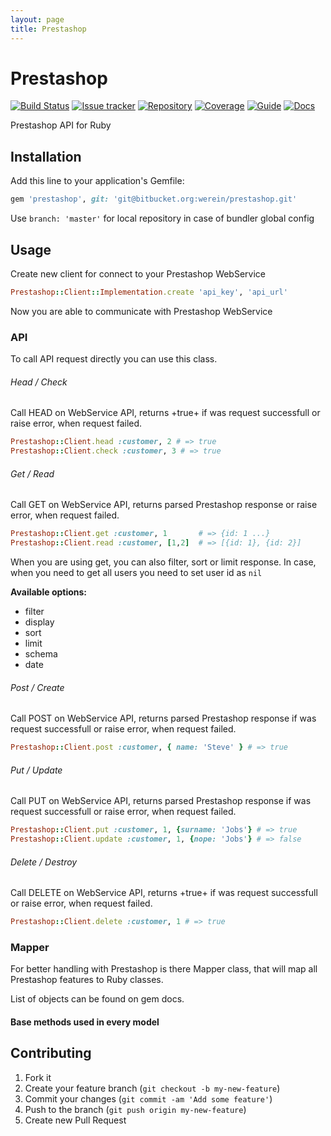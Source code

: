 ```yaml
---
layout: page
title: Prestashop
---
```


# Prestashop
[![Build Status][badge-jenkins]][jenkins] [![Issue tracker][badge-jira]][jira] [![Repository][badge-bitbucket]][bitbucket] [![Coverage][badge-simplecov]][simplecov] [![Guide][badge-guide]][guide]  [![Docs][badge-docs]][docs]

Prestashop API for Ruby

## Installation

Add this line to your application's Gemfile:

```ruby
gem 'prestashop', git: 'git@bitbucket.org:werein/prestashop.git'
```

Use `branch: 'master'` for local repository in case of bundler global config

## Usage

Create new client for connect to your Prestashop WebService

```ruby
Prestashop::Client::Implementation.create 'api_key', 'api_url'
```

Now you are able to communicate with Prestashop WebService

### API

To call API request directly you can use this class.

###### Head / Check

Call HEAD on WebService API, returns +true+ if was request successfull or raise error, when request failed.

``` ruby
Prestashop::Client.head :customer, 2 # => true
Prestashop::Client.check :customer, 3 # => true
```

###### Get / Read

Call GET on WebService API, returns parsed Prestashop response or raise error, when request failed.

```ruby
Prestashop::Client.get :customer, 1       # => {id: 1 ...}
Prestashop::Client.read :customer, [1,2]  # => [{id: 1}, {id: 2}]
```

When you are using get, you can also filter, sort or limit response. In case, when you need to get all users you need to set user id as `nil`

**Available options:**

* filter
* display
* sort
* limit
* schema
* date

###### Post / Create
Call POST on WebService API, returns parsed Prestashop response if was request successfull or raise error, when request failed.

```ruby
Prestashop::Client.post :customer, { name: 'Steve' } # => true
```

###### Put / Update

Call PUT on WebService API, returns parsed Prestashop response if was request successfull or raise error, when request failed.

```ruby
Prestashop::Client.put :customer, 1, {surname: 'Jobs'} # => true
Prestashop::Client.update :customer, 1, {nope: 'Jobs'} # => false
```

###### Delete / Destroy

Call DELETE on WebService API, returns +true+ if was request successfull or raise error, when request failed.

```ruby
Prestashop::Client.delete :customer, 1 # => true
```

### Mapper

For better handling with Prestashop is there Mapper class, that will map all Prestashop features to Ruby classes.

List of objects can be found on gem docs.

#### Base methods used in every model


## Contributing

1. Fork it
2. Create your feature branch (`git checkout -b my-new-feature`)
3. Commit your changes (`git commit -am 'Add some feature'`)
4. Push to the branch (`git push origin my-new-feature`)
5. Create new Pull Request


[badge-jenkins]: http://jenkins.werein.cz/buildStatus/icon?job=prestashop
[badge-jira]: http://img.shields.io/badge/Issues-JIRA-blue.svg
[badge-bitbucket]: http://img.shields.io/badge/Repo-BitBucket-blue.svg
[badge-simplecov]: http://img.shields.io/badge/Coverage-SimpleCov-brightgreen.svg
[badge-guide]: http://img.shields.io/badge/Read-Guide-orange.svg
[badge-docs]: http://img.shields.io/badge/Read-Docs-lightgrey.svg

[jenkins]: http://jenkins.werein.cz/view/gems/job/prestashop
[jira]: http://jira.werein.cz/browse/PS
[bitbucket]: https://bitbucket.org/werein/prestashop
[simplecov]: http://jenkins.werein.cz/view/gems/job/prestashop/ws/coverage/index.html#_AllFiles
[guide]: http://werein.github.io/private-gems/prestashop/
[docs]: http://jenkins.werein.cz/view/gems/job/prestashop/ws/doc/index.html